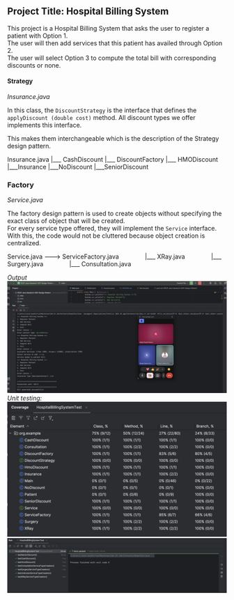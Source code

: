 
## Project Title: Hospital Billing System

This project is a Hospital Billing System that asks the user to register a patient with Option 1.  
The user will then add services that this patient has availed through Option 2.  
The user will select Option 3 to compute the total bill with corresponding discounts or none.

#### Strategy

*Insurance.java*

In this class, the ```DiscountStrategy``` is the interface that defines the ```applyDiscount (double cost)``` method. All discount types we offer implements this interface.

This makes them interchangeable which is the description of the Strategy design pattern.

Insurance.java
|___ CashDiscount
|___ DiscountFactory
|___ HMODiscount
|___Insurance
|___NoDiscount
|___SeniorDiscount


### Factory

*Service.java*

The factory design pattern is used to create objects without specifying the exact class of object that will be created.  
For every service type offered, they will implement the ```Service``` interface. With this, the code would not be cluttered because object creation is centralized.

Service.java ---> ServiceFactory.java
&emsp;&emsp;&emsp;&emsp;|___ XRay.java
&emsp;&emsp;&emsp;&emsp;|___ Surgery.java
&emsp;&emsp;&emsp;&emsp;|___ Consultation.java

*Output*  
<img src="https://github.com/ethan-josh/FECP-Java-Session2-OOP-Design-Pattern/blob/main/screenshot_output.png"/>  
*Unit testing:*  
<img src="https://github.com/ethan-josh/FECP-Java-Session2-OOP-Design-Pattern/blob/main/screenshot_coverage.png"/>  
<img src="https://github.com/ethan-josh/FECP-Java-Session2-OOP-Design-Pattern/blob/main/screenshot_testcases.png"/>